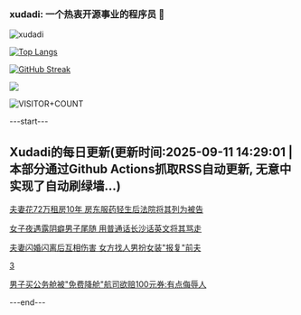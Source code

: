 ### xudadi: 一个热衷开源事业的程序员 👋

![xudadi](https://github-readme-stats-git-masterorgs-github-readme-stats-team.vercel.app/api?username=xudadi)

[![Top Langs](https://github-readme-stats.vercel.app/api/top-langs/?username=xudadi)](https://github.com/anuraghazra/github-readme-stats)

[![GitHub Streak](https://streak-stats.demolab.com?user=xudadi&locale=zh_Hans)](https://git.io/streak-stats)

![](https://raw.githubusercontent.com/xudadi/xudadi/main/assets/github-contribution-grid-snake.svg)

![VISITOR+COUNT](https://komarev.com/ghpvc/?username=xudadi&label=VISITOR+COUNT)


---start---

## Xudadi的每日更新(更新时间:2025-09-11 14:29:01 | 本部分通过Github Actions抓取RSS自动更新, 无意中实现了自动刷绿墙...)

[夫妻花72万租房10年 房东服药轻生后法院将其列为被告](https://m.163.com/news/article/K93TVCTM05561G0D.html)

[女子夜遇露阴癖男子尾随 用普通话长沙话英文将其骂走](https://m.163.com/news/article/K94JICQI051492LM.html)

[夫妻闪婚闪离后互相伤害 女方找人男扮女装"报复"前夫](https://m.163.com/news/article/K946799P055040N3.html)

[3](https://m.163.com/touch/news/sub/domestic)

[男子买公务舱被"免费降舱"航司欲赔100元券:有点侮辱人](https://m.163.com/news/article/K94G23P10514D3UH.html)

---end---
